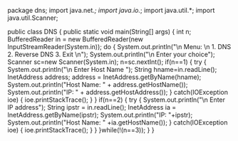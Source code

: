 package dns;
import java.net.*;
import java.io.*;
import java.util.*;
import java.util.Scanner;


public class DNS 
{
 public static void main(String[] args) 
 {
  int n;
  BufferedReader in = new BufferedReader(new InputStreamReader(System.in));
  do
  {
   System.out.println("\n Menu: \n 1. DNS 2. Reverse DNS 3. Exit \n");
   System.out.println("\n Enter your choice");
   Scanner sc=new Scanner(System.in);
   n=sc.nextInt();
   if(n==1)
   {
    try 
    {
     System.out.println("\n Enter Host Name ");
     String hname=in.readLine();
     InetAddress address;
     address = InetAddress.getByName(hname);
     System.out.println("Host Name: " + address.getHostName());
     System.out.println("IP: " + address.getHostAddress());
    } 
    catch(IOException ioe) 
    {
     ioe.printStackTrace();
    }
   }
   if(n==2)
   {
    try 
    {
      System.out.println("\n Enter IP address");
      String ipstr = in.readLine();
      InetAddress ia = InetAddress.getByName(ipstr);
      System.out.println("IP: "+ipstr);
      System.out.println("Host Name: " +ia.getHostName());
    } 
    catch(IOException ioe) 
    {
     ioe.printStackTrace();
    }
   }
  }while(!(n==3));
 }
}

